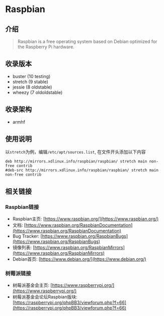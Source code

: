 # Raspbian

## 介绍

> Raspbian is a free operating system based on Debian optimized for the Raspberry Pi hardware.

## 收录版本

* buster (10 testing)
* stretch (9 stable)
* jessie (8 oldstable)
* wheezy (7 oldoldstable)

## 收录架构

* armhf

## 使用说明

以`stretch`为例，编辑`/etc/apt/sources.list`, 在文件开头添加以下内容

```
deb http://mirrors.xdlinux.info/raspbian/raspbian/ stretch main non-free contrib
#deb-src http://mirrors.xdlinux.info/raspbian/raspbian/ stretch main non-free contrib
```

## 相关链接

### Raspbian链接

* Raspbian主页: [https://www.raspbian.org/](https://www.raspbian.org/)
* 文档: [https://www.raspbian.org/RaspbianDocumentation](https://www.raspbian.org/RaspbianDocumentation)
* Bug Tracker: [https://www.raspbian.org/RaspbianBugs](https://www.raspbian.org/RaspbianBugs)
* 镜像列表: [https://www.raspbian.org/RaspbianMirrors](https://www.raspbian.org/RaspbianMirrors)
* Debian首页: [https://www.debian.org/](https://www.debian.org/)

### 树莓派链接

* 树莓派基金会主页: [https://www.raspberrypi.org/](https://www.raspberrypi.org/)
* 树莓派基金会论坛Raspbian版块: [https://raspberrypi.org/phpBB3/viewforum.php?f=66](https://raspberrypi.org/phpBB3/viewforum.php?f=66)

